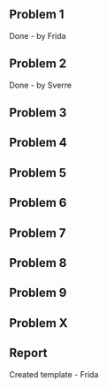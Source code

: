 ## Problem 1
Done - by Frida

## Problem 2
Done - by Sverre

## Problem 3


## Problem 4


## Problem 5


## Problem 6


## Problem 7


## Problem 8


## Problem 9


## Problem X

## Report
Created template - Frida